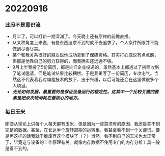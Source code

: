 # 20220916

### 此段不是意识流

- 月半了，可以打新一期深渊了。今天晚上还有原神的前瞻直播。
- 从某种角度上来说，有些东西追求不到的就不去追求了，个人条件所限并不能做到尽善尽美。
- 某个和我关系很好的朋友说他成功拿到了保研资格。其实打心底说有点点酸，但那是他靠自己的努力获得的，而我确实还远远不够。
- 9月上半我投了5份简历，都是向IT企业投递的，虽然基本上都通过了初筛收到了笔试邀请，但是笔试结果比较糟糕。于是我重写了一份简历，专攻电气。当然这不代表着我对编程技术的放下，出于兴趣，以后可能还会在这里做很多个人项目。
- ***无论如何发展，最重要的是保证设备运行的稳定性。这其中一个比较关键的要素是把汞次物消耗在最核心的地方。***

### 每日玉米

即便从理论上讲每个人每天都有玉米，但是因为一些莫须有的原因，我还是拿不到完整的数据。甚至，在长达半个旋转周期的运转里，我甚至看不到一个关键词。要是再这样的话我就干脆废弃这个模块了（？）当然，看不到自己的玉米也太正常了，毕竟这与设备的工作原理有关。就像内存数据不使用专门的内存分析工具一般是看不到的。
